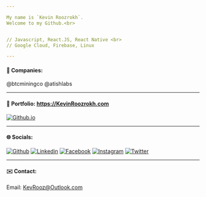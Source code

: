 ```yaml
---

My name is `Kevin Roozrokh`. 
Welcome to my Github.<br>


// Javascript, React.JS, React Native <br>
// Google Cloud, Firebase, Linux

---
```

#### 🏤 Companies:

@btcminingco
@atishlabs

---
#### 📒 Portfolio: https://KevinRoozrokh.com

[![Github.io](https://img.shields.io/badge/-Github.io-black?style=flat-square&logo=Github&logoColor=white)](https://kevinroozrokh.github.io/)

---

#### 🌐 Socials:

[![Github](https://img.shields.io/badge/-Github-gray?style=flat-square&logo=Github&logoColor=white)](https://github.com/KevinRoozrokh)
[![Linkedin](https://img.shields.io/badge/-LinkedIn-darkblue?style=flat-square&logo=Linkedin&logoColor=white)](https://www.linkedin.com/in/kevin-roozrokh/)
[![Facebook](https://img.shields.io/badge/-Facebook-blue?style=flat-square&logo=Facebook&logoColor=white)](https://www.facebook.com/kevinkayvan/)
[![Instagram](https://img.shields.io/badge/-Instagram-red?style=flat-square&logo=Instagram&logoColor=white)](https://www.instagram.com/donkayvan/)
[![Twitter](https://img.shields.io/badge/-Twitter-teal?style=flat-square&logo=Twitter&logoColor=white)](https://twitter.com/kevinkayvan)

---
#### ✉️ Contact:

Email: KevRooz@Outlook.com


<!--
**KevinRoozrokh/KevinRoozrokh** is a ✨ _special_ ✨ repository because its `README.md` (this file) appears on your GitHub profile.

Here are some ideas to get you started:

- 🔭 I’m currently working on ...
- 🌱 I’m currently learning ...
- 👯 I’m looking to collaborate on ...
- 🤔 I’m looking for help with ...
- 💬 Ask me about ...
- 📫 How to reach me: ...
- 😄 Pronouns: ...
- ⚡ Fun fact: ...
-->
